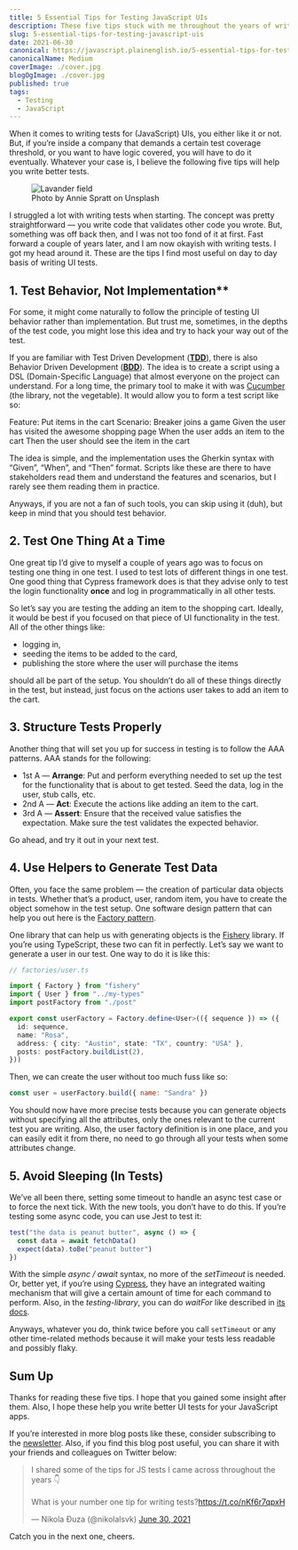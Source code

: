 ```yaml
---
title: 5 Essential Tips for Testing JavaScript UIs
description: These five tips stuck with me throughout the years of writing JavaScript tests. I am sure they will help you too.
slug: 5-essential-tips-for-testing-javascript-uis
date: 2021-06-30
canonical: https://javascript.plainenglish.io/5-essential-tips-for-testing-javascript-uis-3cbf57d507e0
canonicalName: Medium
coverImage: ./cover.jpg
blogOgImage: ./cover.jpg
published: true
tags:
  - Testing
  - JavaScript
---
```


When it comes to writing tests for (JavaScript) UIs, you either like it or not. But, if you’re inside a company that demands a certain test coverage threshold, or you want to have logic covered, you will have to do it eventually. Whatever your case is, I believe the following five tips will help you write better tests.

<figure>
  <img alt='Lavander field' src='https://miro.medium.com/max/1050/0*6wehmIg6j6R9KvrY' />
  <figcaption class='photo-caption'>
  Photo by <a src='https://unsplash.com/@anniespratt?utm_source=medium&utm_medium=referral'>Annie Spratt</a> on <a src='https://unsplash.com?utm_source=medium&utm_medium=referral'>Unsplash</a>
  </figcaption>
</figure>

I struggled a lot with writing tests when starting. The concept was pretty straightforward — you write code that validates other code you wrote. But, something was off back then, and I was not too fond of it at first. Fast forward a couple of years later, and I am now okayish with writing tests. I got my head around it. These are the tips I find most useful on day to day basis of writing UI tests.

## 1. Test Behavior, Not Implementation\*\*

For some, it might come naturally to follow the principle of testing UI behavior rather than implementation. But trust me, sometimes, in the depths of the test code, you might lose this idea and try to hack your way out of the test.

If you are familiar with Test Driven Development ([**TDD**](https://en.wikipedia.org/wiki/Test-driven_development)), there is also Behavior Driven Development ([**BDD**](https://en.wikipedia.org/wiki/Behavior-driven_development)). The idea is to create a script using a DSL (Domain-Specific Language) that almost everyone on the project can understand. For a long time, the primary tool to make it with was [Cucumber](https://cucumber.io/) (the library, not the vegetable). It would allow you to form a test script like so:

Feature: Put items in the cart Scenario: Breaker joins a game
Given the user has visited the awesome shopping page
When the user adds an item to the cart
Then the user should see the item in the cart

The idea is simple, and the implementation uses the Gherkin syntax with “Given”, “When”, and “Then” format. Scripts like these are there to have stakeholders read them and understand the features and scenarios, but I rarely see them reading them in practice.

Anyways, if you are not a fan of such tools, you can skip using it (duh), but keep in mind that you should test behavior.

## 2. Test One Thing At a Time

One great tip I’d give to myself a couple of years ago was to focus on testing one thing in one test. I used to test lots of different things in one test. One good thing that Cypress framework does is that they advise only to test the login functionality **once** and log in programmatically in all other tests.

So let’s say you are testing the adding an item to the shopping cart. Ideally, it would be best if you focused on that piece of UI functionality in the test. All of the other things like:

- logging in,
- seeding the items to be added to the card,
- publishing the store where the user will purchase the items

should all be part of the setup. You shouldn’t do all of these things directly in the test, but instead, just focus on the actions user takes to add an item to the cart.

## 3. Structure Tests Properly

Another thing that will set you up for success in testing is to follow the AAA patterns. AAA stands for the following:

- 1st A — **Arrange**: Put and perform everything needed to set up the test for the functionality that is about to get tested. Seed the data, log in the user, stub calls, etc.
- 2nd A — **Act**: Execute the actions like adding an item to the cart.
- 3rd A — **Assert**: Ensure that the received value satisfies the expectation. Make sure the test validates the expected behavior.

Go ahead, and try it out in your next test.

## 4. Use Helpers to Generate Test Data

Often, you face the same problem — the creation of particular data objects in tests. Whether that’s a product, user, random item, you have to create the object somehow in the test setup. One software design pattern that can help you out here is the [Factory pattern](https://en.wikipedia.org/wiki/Factory_method_pattern).

One library that can help us with generating objects is the [Fishery](https://github.com/thoughtbot/fishery) library. If you’re using TypeScript, these two can fit in perfectly. Let’s say we want to generate a user in our test. One way to do it is like this:

```typescript
// factories/user.ts

import { Factory } from "fishery"
import { User } from "../my-types"
import postFactory from "./post"

export const userFactory = Factory.define<User>(({ sequence }) => ({
  id: sequence,
  name: "Rosa",
  address: { city: "Austin", state: "TX", country: "USA" },
  posts: postFactory.buildList(2),
}))
```

Then, we can create the user without too much fuss like so:

```javascript
const user = userFactory.build({ name: "Sandra" })
```

You should now have more precise tests because you can generate objects without specifying all the attributes, only the ones relevant to the current test you are writing. Also, the user factory definition is in one place, and you can easily edit it from there, no need to go through all your tests when some attributes change.

## 5. Avoid Sleeping (In Tests)

We’ve all been there, setting some timeout to handle an async test case or to force the next tick. With the new tools, you don’t have to do this. If you’re testing some async code, you can use Jest to test it:

```javascript
test("the data is peanut butter", async () => {
  const data = await fetchData()
  expect(data).toBe("peanut butter")
})
```

With the simple _async / await_ syntax, no more of the _setTimeout_ is needed. Or, better yet, if you’re using [Cypress](https://www.cypress.io/), they have an integrated waiting mechanism that will give a certain amount of time for each command to perform. Also, in the _testing-library_, you can do _waitFor_ like described in [its docs](https://testing-library.com/docs/dom-testing-library/api-async/#waitfor).

Anyways, whatever you do, think twice before you call `setTimeout` or any other time-related methods because it will make your tests less readable and possibly flaky.

## Sum Up

Thanks for reading these five tips. I hope that you gained some insight after them. Also, I hope these help you write better UI tests for your JavaScript apps.

If you’re interested in more blog posts like these, consider subscribing to the [newsletter](https://pragmaticpineapple.com/newsletter). Also, if you find this blog post useful, you can share it with your friends and colleagues on Twitter below:

<blockquote class="twitter-tweet tw-align-center"><p lang="en" dir="ltr">I shared some of the tips for JS tests I came across throughout the years 👇<br><br>What is your number one tip for writing tests?<a href="https://t.co/nKf6r7qpxH">https://t.co/nKf6r7qpxH</a></p>&mdash; Nikola Đuza (@nikolalsvk) <a href="https://twitter.com/nikolalsvk/status/1410249787543363584?ref_src=twsrc%5Etfw">June 30, 2021</a></blockquote> <script async src="https://platform.twitter.com/widgets.js" charset="utf-8"></script>

Catch you in the next one, cheers.
